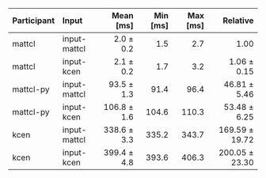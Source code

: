 | Participant | Input | Mean [ms] | Min [ms] | Max [ms] | Relative |
|:---|:---|---:|---:|---:|---:|
| mattcl | input-mattcl | 2.0 ± 0.2 | 1.5 | 2.7 | 1.00 |
| mattcl | input-kcen | 2.1 ± 0.2 | 1.7 | 3.2 | 1.06 ± 0.15 |
| mattcl-py | input-mattcl | 93.5 ± 1.3 | 91.4 | 96.4 | 46.81 ± 5.46 |
| mattcl-py | input-kcen | 106.8 ± 1.6 | 104.6 | 110.3 | 53.48 ± 6.25 |
| kcen | input-mattcl | 338.6 ± 3.3 | 335.2 | 343.7 | 169.59 ± 19.72 |
| kcen | input-kcen | 399.4 ± 4.8 | 393.6 | 406.3 | 200.05 ± 23.30 |
